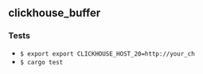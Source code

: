 ## clickhouse_buffer

### Tests

- `$ export export CLICKHOUSE_HOST_20=http://your_ch`
- `$ cargo test`